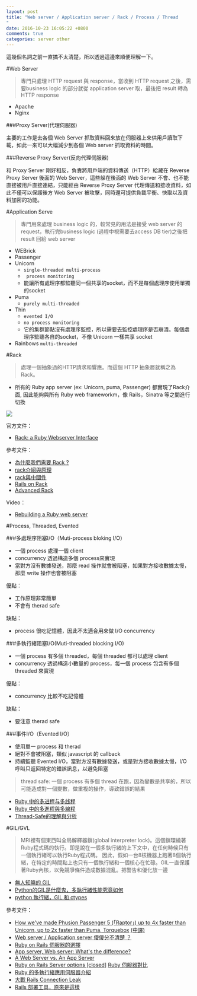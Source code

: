 ```yaml
---
layout: post
title: "Web server / Application server / Rack / Process / Thread
"
date: 2016-10-23 16:05:22 +0800
comments: true
categories: server other
---
```


這幾個名詞之前一直搞不太清楚，所以透過這邊來順便理解一下。

<!-- more -->

#Web Server

> 專門只處理 HTTP request 與 response，當收到 HTTP request 之後，需要business logic 的部分就從 application server 取，最後把 result 轉為 HTTP response

* Apache
* Nginx

###Proxy Server(代理伺服器)

主要的工作是去各個 Web Server 抓取資料回來放在伺服器上來供用戶讀取下載，如此一來可以大幅減少到各個 Web server 抓取資料的時間。

###Reverse Proxy Server(反向代理伺服器)

和 Proxy Server 剛好相反，負責將用戶端的資料傳送（HTTP）給藏在 Reverse Proxy Server 後面的 Web Server，這些躲在後面的 Web Server 不會、也不能直接被用戶直接連結，只能經由 Reverse Proxy Server 代理傳送和接收資料，如此不僅可以保護後方 Web Server 被攻擊，同時還可提供負載平衡、快取以及資料加密的功能。

#Application Serve

> 專門用來處理 business logic 的，較常見的用法是接受 web server 的 request，執行完business logic (過程中視需要去access DB tier)之後把 result 回給 web server

* WEBrick
* Passenger
* Unicorn
	* `single-threaded multi-process`
	* ` process monitoring`
	* 能讓所有處理序都監聽同一個共享的socket，而不是每個處理序使用單獨的socket
* Puma
	* `purely multi-threaded`
* Thin
	* `evented I/O`
	* `no process monitoring`
	* 它的集群節點沒有處理序監控，所以需要去監控處理序是否崩潰。每個處理序監聽各自的socket，不像 Unicorn 一樣共享 socket
* Rainbows `multi-threaded`

#Rack

> 處理一個抽象過的HTTP請求和響應。而這個 HTTP 抽象層就稱之為Rack。

* 所有的 Ruby app server (ex: Unicorn, puma, Passenger) 都實現了Rack介面, 因此能夠與所有 Ruby web frameworkm，像 Rails，Sinatra 等之間進行切換

![](http://ohcoder.com/assets/raptor/rack.jpg)

官方文件：

* [Rack: a Ruby Webserver Interface](http://rack.github.io/)

參考文件：

* [為什麼我們需要 Rack ?](https://ruby-china.org/topics/21517)
* [rack介紹與原理](https://www.rails365.net/articles/rack-jie-shao-yu-yuan-li)
* [rack與中間件](https://www.rails365.net/articles/rack-yu-zhong-jian-jian)
* [Rails on Rack](http://rails.ruby.tw/rails_on_rack.html)
* [Advanced Rack](http://gabebw.com/blog/2015/08/10/advanced-rack)

Video：

* [Rebuilding a Ruby web server](https://vimeo.com/user12143456/review/69109140/c72efbd052)

#Process, Threaded, Evented

###多處理序阻塞I/O（Muti-process bloking I/O）

* 一個 process 處理一個 client
* concurrency 透過構造多個 process來實現
* 當對方沒有數據發送，那麼 read 操作就會被阻塞，如果對方接收數據太慢，那麼 write 操作也會被阻塞


優點：

* 工作原理非常簡單
* 不會有 therad safe

缺點：

* process 很吃記憶體，因此不太適合用來做 I/O concurrency

###多執行緒阻塞I/O(Muti-threaded blocking I/O)


* 一個 process 有多個 threaded，每個 threaded 都可以處理 client
* concurrency 透過構造小數量的 process，每一個 process 包含有多個 threaded 來實現

優點：

* concurrency 比較不吃記憶體

缺點：

* 要注意 therad safe

###事件I/O（Evented I/O）

* 使用單一 process 和 therad
* 絕對不會被阻塞，類似 javascript 的 callback
* 持續監聽 Evented I/O，當對方沒有數據發送，或是對方接收數據太慢，I/O 呼叫只返回特定的錯誤訊息，以避免阻塞

> thread safe: 一個 process 有多個 thread 在跑，因為變數是共享的，所以可能造成對一個變數，做重複的操作，導致錯誤的結果

* [Ruby 中的多进程与多线程](http://mp.weixin.qq.com/s?__biz=MzI0NjIzNDkwOA==&mid=2247483676&idx=1&sn=1df45612132f3f96037b04d62f72d0cf&scene=0)
* [Ruby 中的多進程與多線程](https://read01.com/GoNKk4.html)
* [Thread-Safe的理解與分析](http://aftcast.pixnet.net/blog/post/23786004-thread-safe%E7%9A%84%E7%90%86%E8%A7%A3%E8%88%87%E5%88%86%E6%9E%90)

#GIL/GVL

> MRI裡有個東西叫全局解釋器鎖(global interpreter lock)。這個鎖環繞著Ruby程式碼的執行。即是說在一個多執行緒的上下文中，在任何時候只有一個執行緒可以執行Ruby程式碼。 因此，假如一台8核機器上跑著8個執行緒，在特定的時間點上也只有一個執行緒和一個核心在忙碌。GIL一直保護著Ruby內核，以免競爭條件造成數據混亂。把警告和優化放一邊

* [無人知曉的 GIL](https://ruby-china.org/topics/28415)
* [Python的GIL是什麼鬼，多執行緒性能究竟如何](http://cenalulu.github.io/python/gil-in-python/)
* [python 執行緒，GIL 和 ctypes](http://zhuoqiang.me/python-thread-gil-and-ctypes.html)

參考文件：

* [How we've made Phusion Passenger 5 (「Raptor」) up to 4x faster than Unicorn, up to 2x faster than Puma, Torquebox](http://www.rubyraptor.org/how-we-made-raptor-up-to-4x-faster-than-unicorn-and-up-to-2x-faster-than-puma-torquebox/)    [(中譯)](http://ohcoder.com/blog/2014/11/11/raptor-part-1/)
* [Web server / Application server 傻傻分不清楚 ？](http://michaelhsu.tw/2013/07/04/server/)
* [Ruby on Rails 伺服器的選擇](http://blog.chh.tw/posts/ruby-on-rails-server-options/)
* [App server, Web server: What's the difference?](http://www.javaworld.com/article/2077354/learn-java/app-server-web-server-what-s-the-difference.html)
* [A Web Server vs. An App Server](http://www.justinweiss.com/articles/a-web-server-vs-an-app-server/)
* [Ruby on Rails Server options [closed]](http://stackoverflow.com/questions/4113299/ruby-on-rails-server-options) [Ruby 伺服器對比](https://ruby-china.org/topics/25276)
* [Ruby 的多執行緒應用伺服器介紹](https://ruby-china.org/topics/10832)
* [大戰 Rails Connection Leak](http://blog.mz026.rocks/20160917/rails-connection-leak)
* [Rails 部署工具，原來是這樣](https://5xruby.tw/posts/rails-deploy)
